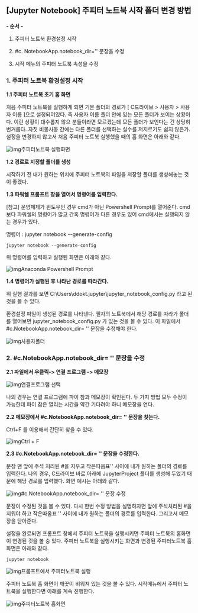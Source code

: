 ## [Jupyter Notebook] 주피터 노트북 시작 폴더 변경 방법





**- 순서 -**

1. 주피터 노트북 환경설정 시작

2. #c. NotebookApp.notebook_dir='' 문장을 수정

3. 시작 메뉴의 주피터 노트북 속성을 수정



### **1. 주피터 노트북 환경설정 시작**

**1.1 주피터 노트복 초기 홈 화면** 

처음 주피터 노트북을 실행하게 되면 기본 폴더의 경로가 [ C드라이브 > 사용자 > 사용자 이름 ]으로 설정되어있다. 즉 사용자 이름 폴더 안에 있는 모든 폴더가 보이는 상황이다. 이런 상황이 대수롭지 않으 분들이라면 모르겠는데 모든 폴더가 보인다는 건 상당히 번거롭다. 자칫 비몽사몽 간에는 다른 폴더를 선택하는 실수를 저지르기도 쉽지 않은가. 설정을 변경하지 않고서 처음 주피터 노트북 실행했을 때의 홈 화면은 아래와 같다.



![img](https://blog.kakaocdn.net/dn/dkPQn0/btqFOXCfhwg/kvbFDzvethnk3tvWekivX1/img.jpg)주피터노트북 실행화면



**1.2 경로로 지정할 폴더를 생성**

시작하기 전 내가 원하는 위치에 주피터 노트북의 파일을 저장할 폴더를 생성해놓는 것이 좋겠다.

 

**1.3 파워쉘 프롬프트 창을 열어서 명령어를 입력한다.**

[참고] 운영체제가 윈도우인 경우 cmd가 아닌 Powershell Prompt를 열어준다. cmd보다 파워쉘의 명령어가 많고 간혹 명령어가 다른 경우도 있어 cmd에서는 실행되지 않는 경우가 있다.

명령어 : jupyter notebook --generate-config 

```
jupyter notebook --generate-config
```

위 명령어를 입력하고 실행된 화면은 아래와 같다.



![img](https://blog.kakaocdn.net/dn/99E0p/btqFNsKraUZ/XeKK8m0aGctqs9St7b37bK/img.jpg)Anaconda Powershell Prompt



 

**1.4 명령어가 실행된 후 나타난 경로를 따라간다.** 

위 실행 결과를 보면 C:\Users\ddokt\.jupyter\jupyter_notebook_config.py 라고 된 것을 볼 수 있다.

환경설정 파일이 생성된 경로를 나타낸다. 필자의 노트북에서 해당 경로를 따라가 폴더를 열어보면 jupyter_notebook_config.py 가 있는 것을 볼 수 있다. 이 파일에서 #c.NotebookApp.notebook_dir= '' 문장을 수정해야 한다.



![img](https://blog.kakaocdn.net/dn/G3guO/btqFLtpigKy/UVdVBfEPL7upXhYWFfo5Uk/img.png)사용자폴더



 

### **2. #c.NotebookApp.notebook_dir= '' 문장을 수정**

**2.1 파일에서 우클릭-> 연결 프로그램 -> 메모장**



![img](https://blog.kakaocdn.net/dn/4PNp9/btqFN1SS1i2/nRDoNtTAguoBlrba6pWBjK/img.jpg)연결프로그램 선택



나의 경우는 연결 프로그램에 파이 참과 메모장이 확인된다. 두 가지 방법 모두 수정이 가능한데 파이 참은 열리는 시간을 약간 기다려야 하니 메모장을 연다.

 

**2.2 메모장에서 #c.NotebookApp.notebook_dir= '' 문장을 찾는다.**

Ctrl+F 를 이용해서 간단히 찾을 수 있다.

 



![img](https://blog.kakaocdn.net/dn/bIUS0L/btqFNQqt7E9/ifTRdSqTh4M9aaPeb42hN1/img.jpg)Ctrl + F



 

**2.3 #c.NotebookApp.notebook_dir= '' 문장을 수정한다.**

문장 맨 앞에 주석 처리된 #을 지우고 작은따옴표'' 사이에 내가 원하는 폴더의 경로를 입력한다. 나의 경우, C드라이브 바로 아래에 JupyterProject 폴더를 생성해 두었기 때문에 해당 경로를 입력했다. 화면 예시는 아래와 같다.

 



![img](https://blog.kakaocdn.net/dn/byqjTH/btqFOiz54Ix/vAkQAC8EjMplhXDKDNpPK1/img.jpg)#c.NotebookApp.notebook_dir= '' 문장 수정



문장이 수정된 것을 볼 수 있다. 다시 한번 수정 방법을 설명하자면 앞에 주석처리된 #을 지워야 하고 작은따옴표 '' 사이에 내가 원하는 폴더의 경로를 입력한다. 그리고서 메모장을 닫아준다.

 

설정을 완료되면 프롬프트 창에서 주피터 노트북을 실행시키면 주피터 노트북의 홈화면이 변경된 것을 볼 숭 있다. 주피터 노트북을 실행시키는 화면과 변경된 주피터노트북 홈화면은 아래와 같다.

```
jupyter notebook
```



![img](https://blog.kakaocdn.net/dn/ldcb7/btqFNPkUDHj/YuKkmsAVwAUjdJswOK82iK/img.jpg)프롬프트에서 주피터노트북 실행



주피터 노트북 홈 화면이 깨끗이 비워져 있는 것을 볼 수 있다. 시작메뉴에서 주피터 노트북을 실행한다면 아래를 계속 진행한다.



![img](https://blog.kakaocdn.net/dn/49zFV/btqFNPLTrvX/NMXTdwRyTDCyFPoDC5jsx1/img.jpg)주피터노트북 홈화면